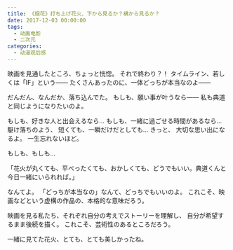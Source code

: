 ```yaml
---
title: 《烟花》打ち上げ花火、下から見るか？横から見るか？
date: 2017-12-03 00:00:00
tags:
  - 动画电影
  - 二次元
categories:
  - 动漫观后感
---
```


映画を見通したところ、ちょっと恍惚。
それで終わり？！
タイムライン、若しくは「IF」という——
たくさんあったのに、一体どっちが本当なのよ——

だんだん、なんだか、落ち込んでた。
もしも、願い事が叶うなら——
私も典道と同じようになりたいのよ。

もしも、好きな人と出会えるなら…
もしも、一緒に過ごせる時間があるなら…
駆け落ちのよう、
短くても、一瞬だけだとしても…
きっと、
大切な思い出になるよ。
一生忘れないほど。

もしも、もしも…

「花火が丸くても、平べったくても、おかしくても、どうでもいい。典道くんと今日一緒にいられれば。」

なんてよ。
「どっちが本当なの」なんて、どっちでもいいのよ。
これこそ、映画などという虚構の作品の、本格的な意味だろう。

映画を見る私たち、それぞれ自分の考えでストーリーを理解し、
自分が希望するまま後続を描く。
これこそ、芸術性のあるところだろう。

一緒に見てた花火、とても、とても美しかったね。
